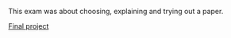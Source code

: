 This exam was about choosing, explaining and trying out a paper.

[Final project](https://github.com/LuisR-jpg/ClipCap)